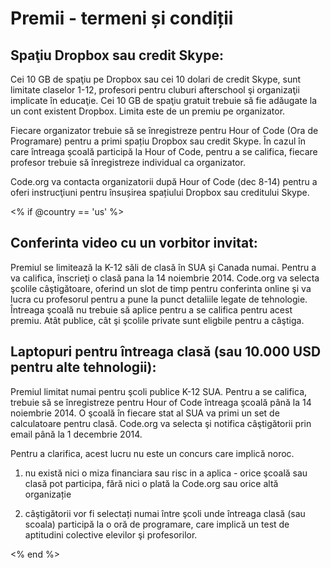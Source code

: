 

# Premii - termeni și condiții

## Spaţiu Dropbox sau credit Skype:

Cei 10 GB de spaţiu pe Dropbox sau cei 10 dolari de credit Skype, sunt limitate claselor 1-12, profesori pentru cluburi afterschool şi organizaţii implicate în educaţie. Cei 10 GB de spaţiu gratuit trebuie să fie adăugate la un cont existent Dropbox. Limita este de un premiu pe organizator.

Fiecare organizator trebuie să se înregistreze pentru Hour of Code (Ora de Programare) pentru a primi spațiu Dropbox sau credit Skype. În cazul în care întreaga şcoală participă la Hour of Code, pentru a se califica, fiecare profesor trebuie să înregistreze individual ca organizator.

Code.org va contacta organizatorii după Hour of Code (dec 8-14) pentru a oferi instrucţiuni pentru însușirea spațiului Dropbox sau creditului Skype.

<% if @country == 'us' %>

## Conferinta video cu un vorbitor invitat:

Premiul se limitează la K-12 săli de clasă în SUA şi Canada numai. Pentru a va califica, înscrieţi o clasă pana la 14 noiembrie 2014. Code.org va selecta şcolile câştigătoare, oferind un slot de timp pentru conferinta online şi va lucra cu profesorul pentru a pune la punct detaliile legate de tehnologie. Întreaga şcoală nu trebuie să aplice pentru a se califica pentru acest premiu. Atât publice, cât şi şcolile private sunt eligbile pentru a câştiga.

## Laptopuri pentru întreaga clasă (sau 10.000 USD pentru alte tehnologii):

Premiul limitat numai pentru şcoli publice K-12 SUA. Pentru a se califica, trebuie să se înregistreze pentru Hour of Code întreaga şcoală până la 14 noiembrie 2014. O şcoală în fiecare stat al SUA va primi un set de calculatoare pentru clasă. Code.org va selecta şi notifica câştigătorii prin email până la 1 decembrie 2014.

Pentru a clarifica, acest lucru nu este un concurs care implică noroc.

1) nu există nici o miza financiara sau risc in a aplica - orice şcoală sau clasă pot participa, fără nici o plată la Code.org sau orice altă organizație

2) câştigătorii vor fi selectați numai între şcoli unde întreaga clasă (sau scoala) participă la o oră de programare, care implică un test de aptitudini colective elevilor şi profesorilor.

<% end %>